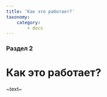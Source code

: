 ```yaml
---
title: 'Как это работает?'
taxonomy:
    category:
        - docs
---
```


### Раздел 2

# Как это работает?

~text~